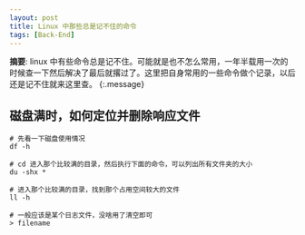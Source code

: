```yaml
---
layout: post
title: Linux 中那些总是记不住的命令
tags: [Back-End]
---
```


**摘要**: linux 中有些命令总是记不住。可能就是也不怎么常用，一年半载用一次的时候查一下然后解决了最后就撂过了。这里把自身常用的一些命令做个记录，以后还是记不住就来这里查。
{:.message}

## 磁盘满时，如何定位并删除响应文件

```shell
# 先看一下磁盘使用情况
df -h

# cd 进入那个比较满的目录，然后执行下面的命令，可以列出所有文件夹的大小
du -shx *

# 进入那个比较满的目录，找到那个占用空间较大的文件
ll -h

# 一般应该是某个日志文件，没啥用了清空即可
> filename
```